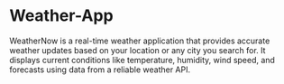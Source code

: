 # Weather-App
WeatherNow is a real-time weather application that provides accurate weather updates based on your location or any city you search for. It displays current conditions like temperature, humidity, wind speed, and forecasts using data from a reliable weather API.


